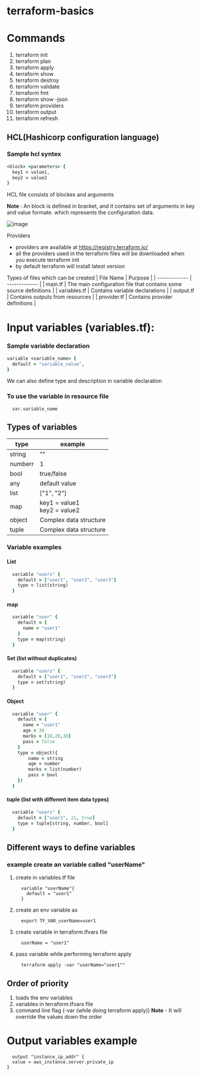 # terraform-basics

# Commands
1. terraform init
2. terraform plan
3. terraform apply
4. terraform show
5. terraform destroy
6. terraform validate
7. terraform fmt
8. terraform show -json
9. terraform providers
10. terraform output
11. terraform refresh

## HCL(Hashicorp configuration language)

### Sample hcl syntex
```ruby
<block> <parameters> {
  key1 = value1,
  key2 = value2
}
```

HCL file consists of blockes and arguments

**Note** : An block is defined in bracket, and it contains set of arguments in key and value formate. which represents the configuration data.

![image](https://github.com/rajesh2475/terraform-basics/assets/24488810/5c9420d5-f39e-405d-aa72-5f7662b9b084)


Providers
- providers are available at https://registry.terraform.io/
- all the providers used in the terraform files will be downloaded when you execute terraform init
- by default terraform will install latest version

Types of files which can be created
| File Name  | Purpose |
| ------------- | ------------- |
| main.tf  | The main configuration file that contains some source definitions  |
| variables.tf  | Contains variable declarations   |
| output.tf  | Contains outputs from resources  |
| provider.tf  | Contains provider definitions  |


# Input variables (variables.tf):
### Sample variable declaration 
```ruby
variable <variable_name> {
  default = "variable_value",
}
```
We can also define type and description in variable declaration 

### To use the variable in resource file
  ```
    var.variable_name
  ```

## Types of variables 
| type  | example |
| ------------- | ------------- |
| string  | "<string value>"  |
| numberr  |1  |
| bool  | true/false  |
| any  | default value  |
| list  | ["1", "2"]  |
| map  | key1 = value1<br />key2 = value2  |
| object  | Complex data structure  |
| tuple  | Complex data structure  |


### Variable examples
#### List
```ruby
  variable "users" {
    default = ["user1", "user2", "user3"]
    type = list(string)
  }
```
#### map
```ruby
  variable "user" {
    default = {
      name = "user1"
    }
    type = map(string)
  }
```
#### Set (list without duplicates)
```ruby
  variable "users" {
    default = ["user1", "user2", "user3"]
    type = set(string)
  }
```
#### Object
```ruby
  variable "user" {
    default = {
      name = "user1"
      age = 30
      marks = [10,20,30]
      pass = false
    }
    type = object({
        name = string
        age = number
        marks = list(number)
        pass = bool
    })
  }
```
#### tuple (list with different item data types)
```ruby
  variable "users" {
    default = ["user1", 21, true]
    type = tuple[string, number, bool]
  }
```

## Different ways to define variables
### example create an variable called "userName"
1. create in variables.tf file
    ```
      variable "userName"{
        default = "user1"
      }
    ```
2. create an env variable as
    ```
      export TF_VAR_userName=user1
    ```
3. create variable in terraform.tfvars file
    ```
      userName = "user1"
    ```
4. pass variable while performing terraform apply
    ```
      terraform apply -var "userName="user1""
    ```
## Order of priority
1. loads the env variables
2. variables in terraform.tfvars file
3. command line flag (-var (while doing terraform apply))
**Note** - It will override the values down the order

# Output variables example
```
  output "instance_ip_addr" {
  value = aws_instance.server.private_ip
}

```



